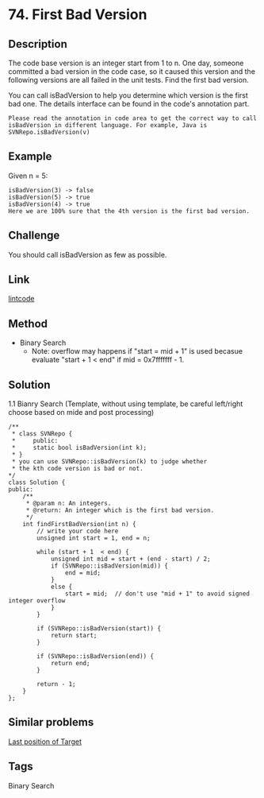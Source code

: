# 74. First Bad Version

## Description

The code base version is an integer start from 1 to n. One day, someone committed a bad version in the code case, so it caused this version and the following versions are all failed in the unit tests. Find the first bad version.

You can call isBadVersion to help you determine which version is the first bad one. The details interface can be found in the code's annotation part.
```
Please read the annotation in code area to get the correct way to call isBadVersion in different language. For example, Java is SVNRepo.isBadVersion(v)
```
## Example
Given n = 5:
```
isBadVersion(3) -> false
isBadVersion(5) -> true
isBadVersion(4) -> true
Here we are 100% sure that the 4th version is the first bad version.
```

## Challenge
You should call isBadVersion as few as possible.

## Link
[lintcode](https://lintcode.com/problem/first-bad-version/)

## Method
* Binary Search  
  * Note: overflow may happens if "start = mid + 1" is used becasue evaluate "start + 1 < end" if mid = 0x7fffffff - 1.  

## Solution
1.1 Bianry Search (Template, without using template, be careful left/right choose based on mide and post processing)

~~~
/**
 * class SVNRepo {
 *     public:
 *     static bool isBadVersion(int k);
 * }
 * you can use SVNRepo::isBadVersion(k) to judge whether 
 * the kth code version is bad or not.
*/
class Solution {
public:
    /**
     * @param n: An integers.
     * @return: An integer which is the first bad version.
     */
    int findFirstBadVersion(int n) {
        // write your code here
        unsigned int start = 1, end = n;
        
        while (start + 1  < end) {
            unsigned int mid = start + (end - start) / 2;
            if (SVNRepo::isBadVersion(mid)) {
                end = mid;
            }
            else {
                start = mid;  // don't use "mid + 1" to avoid signed integer overflow
            }
        }
        
        if (SVNRepo::isBadVersion(start)) {
            return start;
        }
        
        if (SVNRepo::isBadVersion(end)) {
            return end;
        }
        
        return - 1;
    }
};
~~~

## Similar problems
[Last position of Target](https://www.lintcode.com/problem/last-position-of-target/)  

## Tags
Binary Search